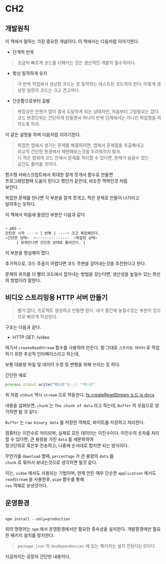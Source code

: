 # CH2

## 개발원칙

이 책에서 말하는 가장 중요한 개념이다.
이 책에서는 다음처럼 이야기한다.

- 단계적 반복

> 조금씩 빠르게 코드를 더해가는 것은 생산적인 개발의 필수적이다.

- 항상 동작하게 유지

> 각 반복 작업에서 생상된 코드는 잘 동작하는 테스트된 코드여야 한다. 이렇게 생상된 일련의 코드는 크고 견고하다.

- 단순함으로부터 출발

> 복잡성은 언젠가 앱이 결국 도달하게 되는 상태지만, 처음부터 그럴필요는 없다.  
> 코드 변경단위는 간단하게 만들면서 하나의 반복 단계에서는 지나친 복잡함을 피하도록 하자.

이 같은 설명을 하며 다음처럼 이야기한다.

> 복잡한 앱에서 생기는 문제를 해결하려면, 앱에서 문제점을 추출해내고  
> 비교적 간단한 환경에서 재현해보는것을 두려워하지 말자.  
> 다 작은 범위의 코드 안에서 문제를 격리할 수 있다면, 문제가 숨을수 있는  
> 공간도 줄어들 것이다.

함수형 자바스크립트에서 최대한 잘게 쪼개서 함수로 만들면  
프로그래밍할때 도움이 된다고 했던거 같은데, 비슷한 맥락인것 처럼  
보인다.

복잡한 문제를 만나면 각 부분을 잘게 쪼개고, 작은 문제로 만들어 나가라고  
알려주는 듯하다.

이 책에서 마음에 들었던 부분은 다음과 같다

```sh

< p65 >
간단한 시작 ----> | 반복 | ----> 크고 복잡해진다.
<간단한 상태>  <---------------  <복잡한 상태>
     | 문제만나면 간단한 상태로 돌아간다. |

```

이 부분을 명심해야 겠다.

추가적으로, 코드 추출이 어렵다면 코드 주변을 걷어내는것을 추천한다고 한다.

문제의 위치를 더 빨리 코드에서 잡아내는 방법을 갖는다면, 생산성을 높일수 있는 최선의 방법이라 말한다.

## 비디오 스트리밍용 HTTP 서버 만들기

> 별거 없다, 프로젝트 생성하고 만들면 된다.
> 내가 중간에 놓칠수있는 부분이 있으므로 빠르게 작성한다.

구조는 다음과 같다.

- HTTP GET: /video

여기서 `createReadStream` 함수를 사용하여 만든다.
말 그대로 `스트리밍 데이터` 로 작업하기 위한 추상적 인터페이스라고 하는데,

보통 대용량 파일 및 데이터 수정 및 변형을 위해 쓰이는 듯 하다.

간단한 예로

```js
process.stdout.write("택스트"); // "택스트"
```

위 처럼 `stdout` 역시 `stream` 으로 작동한다.
[fs.createReadStream 노드 js docs](https://nodejs.org/api/fs.html#fscreatereadstreampath-options)

내용을 살펴보면, `chunk` 는 `The chunk of data` 라고 하는데, `Buffer` 의 모음으로 생각하면 될 것 같다.

`Buffer` 는 `raw binary data` 를 저장한 객체로, 바이트를 저장하고 처리한다.

컴퓨터는 이진수로 처리되며, 실제로 모든 데이터는 이진수이다.
이진수의 숫자를 처리할 수 있다면, 큰 용량을 가진 `data` 를 세분화하여  
청크단위로 묶은후 전송하고, 나중에 순서대로 합치면 되는 방식이다.

무언가를 `download` 할때, `percentage` 가 큰 용량의 `data` 를  
`chunk` 로 묶어서 보내는것으로 생각하면 될것 같다.

이는, `vidoe` 에서도 사용되는 기법이며, 현재 만든 매우 단순한 `application` 에서도 `readStream` 을 사용한후, `pipe` 함수를 통해  
`res` 객체로 보낸것이다.

## 운영환경

```shell

npm install --only=production

```

위의 명령어는 `npm` 에서 운영환경에서만 필요한 종속성을 설치한다.
개발환경에만 필요한 패키지 설치를 방지한다.

> `package.json` 의 `devDependencies` 에 있는 패키지는 설치 안된다는것이다.

지금까지는 굉장히 간단한 내용이다.
